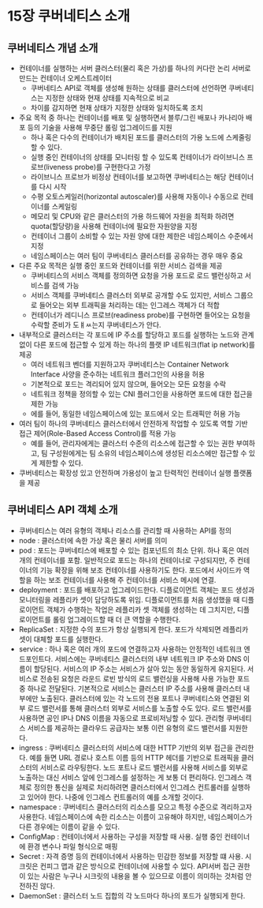 # 15장 쿠버네티스 소개

## 쿠버네티스 개념 소개
- 컨테이너를 실행하는 서버 클러스터(물리 혹은 가상)를 하나의 커다란 논리 서버로 만드는 컨테이너 오케스트레이터
  - 쿠버네티스 API로 객체를 생성해 원하는 상태를 클러스터에 선언하면 쿠버네티스는 지정한 상태와 현재 상태를 지속적으로 비교
  - 차이를 감지하면 현재 상태가 지정한 상태와 일치하도록 조치
- 주요 목적 중 하나는 컨테이너를 배포 및 실행하면서 블루/그린 배포나 카나리아 배포 등의 기술을 사용해 무중단 롤링 업그레이드를 지원
  - 하나 혹은 다수의 컨테이너가 배치된 포드를 클러스터의 가용 노드에 스케줄링 할 수 있다.
  - 실행 중인 컨테이너의 상태를 모니터링 할 수 있도록 컨테이너가 라이브니스 프로브(liveness probe)를 구현한다고 가정
  - 라이브니스 프로브가 비정상 컨테이너를 보고하면 쿠버네티스는 해당 컨테이너를 다시 시작
  - 수평 오토스케일러(horizontal autoscaler)를 사용해 자동이나 수동으로 컨테이너를 스케일링
  - 메모리 및 CPU와 같은 클러스터의 가용 하드웨어 자원을 최적화 하려면 quota(할당량)을 사용해 컨테이너에 필요한 자원양을 지정
  - 컨테이너 그룹이 소비할 수 있는 자원 양에 대한 제한은 네임스페이스 수준에서 지정
  - 네임스페이스는 여러 팀이 쿠버네티스 클러스터를 공유하는 경우 매우 중요
- 다른 주요 목적은 실행 중인 포드와 컨테이너를 위한 서비스 검색을 제공
  - 쿠버네티스의 서비스 객체를 정의하면 요청을 가용 포드로 로드 밸런싱하고 서비스를 검색 가능
  - 서비스 객체를 쿠버네티스 클러스터 외부로 공개할 수도 있지만, 서비스 그룹으로 들어오는 외부 트래픽을 처리하는 데는 인그레스 객체가 더 적합
  - 컨테이너가 레디니스 프로브(readiness probe)를 구현하면 들어오는 요청을 수락할 준비가 도ㅒㅆ는지 쿠버네티스가 안다.
- 내부적으로 클러스터는 각 포드에 IP 주소를 할당하고 포드를 실행하는 노드와 관계 없이 다른 포드에 접근할 수 있게 하는 하나의 플랫 IP 네트워크(flat ip network)를 제공
  - 여러 네트워크 벤더를 지원하고자 쿠버네티스는 Container Network Interface 사양을 준수하는 네트워크 플러그인의 사용을 허용
  - 기본적으로 포드는 격리되어 있지 않으며, 들어오는 모든 요청을 수락
  - 네트워크 정책을 정의할 수 있는 CNI 플러그인을 사용하면 포드에 대한 접근을 제한 가능
  - 에를 들어, 동일한 네임스페이스에 있는 포드에서 오는 트래픽만 허용 가능
- 여러 팀이 하나의 쿠버네티스 클러스터에서 안전하게 작업할 수 있도록 역할 기반 접근 제어(Role-Based Access Control)를 적용 가능
  - 예를 들어, 관리자에게는 클러스터 수준의 리소스에 접근할 수 있는 권한 부여하고, 팀 구성원에게는 팀 소유의 네임스페이스에 생성된 리소스에만 접근할 수 있게 제한할 수 있다.
- 쿠버네티스는 확장성 있고 안전하며 가용성이 높고 탄력적인 컨테이너 실행 플랫폼을 제공

## 쿠버네티스 API 객체 소개
- 쿠버네티스는 여러 유형의 객체나 리소스를 관리할 때 사용하는 API를 정의
- node : 클러스터에 속한 가상 혹은 물리 서버를 의미
- pod : 포드는 쿠버네티스에 배포할 수 있는 컴포넌트의 최소 단위. 하나 혹은 여러 개의 컨테이너를 포함. 일반적으로 포드는 하나의 컨테이너로 구성되지만, 주 컨테이너의 기능 확장을 위해 보조 컨테이너를 사용하기도 한다. 포드에서 사이드카 역할을 하는 보조 컨테이너를 사용해 주 컨테이너를 서비스 메시에 연결.
- deployment : 포드를 배포하고 업그레이드한다. 디플로이먼트 객체는 포드 생성과 모니터링을 레플리카 셋이 담당하도록 위임. 디플로이먼트를 처음 생성했을 때 디플로이먼트 객체가 수행하는 작업은 레플리카 셋 객체를 생성하는 데 그치지만, 디플로이먼트를 롤링 업그레이드할 때 더 큰 역할을 수행한다.
- ReplicaSet : 지정한 수의 포드가 항상 실행되게 한다. 포드가 삭제되면 레플리카 셋이 대체할 포드를 실행한다.
- service : 하나 혹은 여러 개의 포드에 연결하고자 사용하는 안정적인 네트워크 엔드포인트다. 서비스에는 쿠버네티스 클러스터의 내부 네트워크 IP 주소와 DNS 이름이 할당된다. 서비스의 IP 주소는 서비스가 살아 있는 동안 동일하게 유지된다. 서비스로 전송된 요청은 라운드 로빈 방식의 로드 밸런싱을 사용해 사용 가능한 포드 중 하나로 전달된다. 기본적으로 서비스는 클러스터 IP 주소를 사용해 클러스터 내부에만 노출된다. 클러스터에 있는 각 노드의 전용 포트나 쿠버네티스와 연결된 외부 로드 밸런서를 통해 클러스터 외부로 서비스를 노출할 수도 있다. 로드 밸런서를 사용하면 공인 IP나 DNS 이름을 자동으로 프로비저닝할 수 있다. 관리형 쿠버네티스 서비스를 제공하는 클라우드 공급자는 보통 이런 유형의 로드 밸런서를 지원한다.
- ingress : 쿠버네티스 클러스터의 서비스에 대한 HTTP 기반의 외부 접근을 관리한다. 예를 들면 URL 경로나 호스트 이름 등의 HTTP 헤더를 기반으로 트래픽을 클러스터의 서비스로 라우팅한다. 노드 포트나 로드 밸런서를 사용해 서비스를 외부로 노출하는 대신 서비스 앞에 인그레스를 설정하는 게 보통 더 편리하다. 인그레스 객체로 정의한 통신을 실제로 처리하려면 클러스터에서 인그레스 컨트롤러를 실행하고 있어야 한다. 나중에 인그레스 컨트롤러의 예를 소개할 것이다.
- namespace : 쿠버네티스 클러스터의 리소스를 모으고 특정 수준으로 격리하고자 사용한다. 네임스페이스에 속한 리소스는 이름이 고유해야 하지만, 네임스페이스가 다른 경우에는 이름이 같을 수 있다.
- ConfigMap : 컨테이너에서 사용하는 구성을 저장할 때 사용. 실행 중인 컨테이너에 환경 변수나 파일 형식으로 매핑
- Secret : 자격 증명 등의 컨테이너에서 사용하는 민감한 정보를 저장할 떄 사용. 시크릿은 컨피그 맵과 같은 방식으로 컨테이너에 사용할 수 있다. API서버 접근 권한이 있는 사람은 누구나 시크릿의 내용을 볼 수 있으므로 이름이 의미하는 것처럼 안전하진 않다.
- DaemonSet : 클러스터 노드 집합의 각 노드마다 하나의 포드가 실행되게 한다.